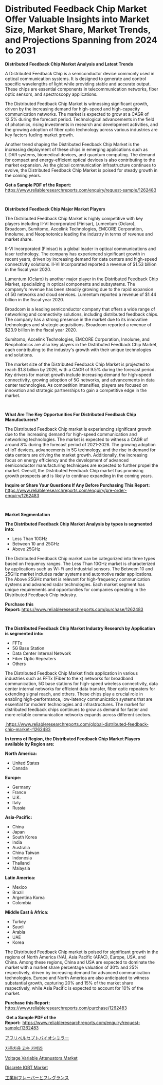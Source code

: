 <p><h1>Distributed Feedback Chip Market Offer Valuable Insights into Market Size, Market Share, Market Trends, and Projections Spanning from 2024 to 2031</h1></p><p><strong>Distributed Feedback Chip Market Analysis and Latest Trends</strong></p>
<p><p>A Distributed Feedback Chip is a semiconductor device commonly used in optical communication systems. It is designed to generate and control specific wavelengths of light while providing stable and accurate output. These chips are essential components in telecommunication networks, fiber optic sensors, and spectroscopy applications.</p><p>The Distributed Feedback Chip Market is witnessing significant growth, driven by the increasing demand for high-speed and high-capacity communication networks. The market is expected to grow at a CAGR of 12.5% during the forecast period. Technological advancements in the field of photonics, rising investments in research and development activities, and the growing adoption of fiber optic technology across various industries are key factors fueling market growth.</p><p>Another trend shaping the Distributed Feedback Chip Market is the increasing deployment of these chips in emerging applications such as LiDAR systems, biomedical devices, and quantum computing. The demand for compact and energy-efficient optical devices is also contributing to the market expansion. As the global communication infrastructure continues to evolve, the Distributed Feedback Chip Market is poised for steady growth in the coming years.</p></p>
<p><strong>Get a Sample PDF of the Report:&nbsp;</strong> <a href="https://www.reliableresearchreports.com/enquiry/request-sample/1262483">https://www.reliableresearchreports.com/enquiry/request-sample/1262483</a></p>
<p>&nbsp;</p>
<p><strong>Distributed Feedback Chip Major Market Players</strong></p>
<p><p>The Distributed Feedback Chip Market is highly competitive with key players including II-VI Incorporated (Finisar), Lumentum (Oclaro), Broadcom, Sumitomo, Accelink Technologies, EMCORE Corporation, Innolume, and Neophotonics leading the industry in terms of revenue and market share.</p><p>II-VI Incorporated (Finisar) is a global leader in optical communications and laser technology. The company has experienced significant growth in recent years, driven by increasing demand for data centers and high-speed connectivity solutions. II-VI Incorporated reported a revenue of $1.53 billion in the fiscal year 2020.</p><p>Lumentum (Oclaro) is another major player in the Distributed Feedback Chip Market, specializing in optical components and subsystems. The company's revenue has been steadily growing due to the rapid expansion of 5G networks and cloud services. Lumentum reported a revenue of $1.44 billion in the fiscal year 2020.</p><p>Broadcom is a leading semiconductor company that offers a wide range of networking and connectivity solutions, including distributed feedback chips. The company has a strong presence in the market due to its innovative technologies and strategic acquisitions. Broadcom reported a revenue of $23.9 billion in the fiscal year 2020.</p><p>Sumitomo, Accelink Technologies, EMCORE Corporation, Innolume, and Neophotonics are also key players in the Distributed Feedback Chip Market, each contributing to the industry's growth with their unique technologies and solutions.</p><p>The market size of the Distributed Feedback Chip Market is projected to reach $1.8 billion by 2026, with a CAGR of 9.5% during the forecast period. Key drivers for market growth include increasing demand for high-speed connectivity, growing adoption of 5G networks, and advancements in data center technologies. As competition intensifies, players are focused on innovation and strategic partnerships to gain a competitive edge in the market.</p></p>
<p>&nbsp;</p>
<p><strong>What Are The Key Opportunities For Distributed Feedback Chip Manufacturers?</strong></p>
<p><p>The Distributed Feedback Chip market is experiencing significant growth due to the increasing demand for high-speed communication and networking technologies. The market is expected to witness a CAGR of around 8% during the forecast period of 2021-2026. The growing adoption of IoT devices, advancements in 5G technology, and the rise in demand for data centers are driving the market growth. Additionally, the increasing focus on energy efficiency and the development of advanced semiconductor manufacturing techniques are expected to further propel the market. Overall, the Distributed Feedback Chip market has promising growth prospects and is likely to continue expanding in the coming years.</p></p>
<p><strong>Inquire or Share Your Questions If Any Before Purchasing This Report:</strong> <a href="https://www.reliableresearchreports.com/enquiry/pre-order-enquiry/1262483">https://www.reliableresearchreports.com/enquiry/pre-order-enquiry/1262483</a></p>
<p>&nbsp;</p>
<p><strong>Market Segmentation</strong></p>
<p><strong>The Distributed Feedback Chip Market Analysis by types is segmented into:</strong></p>
<p><ul><li>Less Than 10GHz</li><li>Between 10 and 25GHz</li><li>Above 25GHz</li></ul></p>
<p><p>The Distributed Feedback Chip market can be categorized into three types based on frequency ranges. The Less Than 10GHz market is characterized by applications such as Wi-Fi and industrial sensors. The Between 10 and 25GHz market includes radar systems and automotive radar applications. The Above 25GHz market is relevant for high-frequency communication systems and advanced radar technologies. Each market segment has unique requirements and opportunities for companies operating in the Distributed Feedback Chip industry.</p></p>
<p><strong>Purchase this Report:&nbsp;</strong><a href="https://www.reliableresearchreports.com/purchase/1262483">https://www.reliableresearchreports.com/purchase/1262483</a></p>
<p>&nbsp;</p>
<p><strong>The Distributed Feedback Chip Market Industry Research by Application is segmented into:</strong></p>
<p><ul><li>FFTx</li><li>5G Base Station</li><li>Data Center Internal Network</li><li>Fiber Optic Repeaters</li><li>Others</li></ul></p>
<p><p>The Distributed Feedback Chip Market finds application in various industries such as FFTx (Fiber to the x) networks for broadband communication, 5G base stations for high-speed wireless connectivity, data center internal networks for efficient data transfer, fiber optic repeaters for extending signal reach, and others. These chips play a crucial role in enabling high-performance, low-latency communication systems that are essential for modern technologies and infrastructures. The market for distributed feedback chips continues to grow as demand for faster and more reliable communication networks expands across different sectors.</p></p>
<p><a href="https://www.reliableresearchreports.com/global-distributed-feedback-chip-market-r1262483">&nbsp;https://www.reliableresearchreports.com/global-distributed-feedback-chip-market-r1262483</a></p>
<p><strong>In terms of Region, the Distributed Feedback Chip Market Players available by Region are:</strong></p>
<p>
    <p> <strong> North America: </strong>
        <ul>
            <li>United States</li>
            <li>Canada</li>
        </ul>
        </p> 
    <p> <strong> Europe: </strong>
        <ul>
            <li>Germany</li>
            <li>France</li>
            <li>U.K.</li>
            <li>Italy</li>
            <li>Russia</li>
        </ul>
        </p> 
    <p> <strong> Asia-Pacific: </strong>
        <ul>
            <li>China</li>
            <li>Japan</li>
            <li>South Korea</li>
            <li>India</li>
            <li>Australia</li>
            <li>China Taiwan</li>
            <li>Indonesia</li>
            <li>Thailand</li>
            <li>Malaysia</li>
        </ul>
        </p> 
    <p> <strong> Latin America: </strong>
        <ul>
            <li>Mexico</li>
            <li>Brazil</li>
            <li>Argentina Korea</li>
            <li>Colombia</li>
        </ul>
        </p> 
    <p> <strong> Middle East & Africa: </strong>
        <ul>
            <li>Turkey</li>
            <li>Saudi</li>
            <li>Arabia</li>
            <li>UAE</li>
            <li>Korea</li>
        </ul>
    </p>
    </p>
<p><p>The Distributed Feedback Chip market is poised for significant growth in the regions of North America (NA), Asia Pacific (APAC), Europe, USA, and China. Among these regions, China and USA are expected to dominate the market with a market share percentage valuation of 30% and 25% respectively, driven by increasing demand for advanced communication technologies. Europe and North America are also anticipated to witness substantial growth, capturing 20% and 15% of the market share respectively, while Asia Pacific is expected to account for 10% of the market.</p></p>
<p><strong>Purchase this Report: </strong><a href="https://www.reliableresearchreports.com/purchase/1262483">https://www.reliableresearchreports.com/purchase/1262483</a></p>
<p>&nbsp;<strong>Get a Sample PDF of the Report:&nbsp;&nbsp;</strong><a href="https://www.reliableresearchreports.com/enquiry/request-sample/1262483">https://www.reliableresearchreports.com/enquiry/request-sample/1262483</a></p>
<p><strong></strong></p>
<p><p><a href="https://github.com/dawson566/Market-Research-Report-List-1/blob/main/204722398376.md">アフリベルセプトバイオシミラー</a></p><p><a href="https://github.com/OwenHamiytll568745/Market-Research-Report-List-2/blob/main/586412889834.md">자동차용 고속 카메라</a></p><p><a href="https://issuu.com/reportprime-2/docs/voltage-variable-attenuators-market-size-2030.pptx">Voltage Variable Attenuators Market</a></p><p><a href="https://github.com/mancsybtousav/Market-Research-Report-List-2/blob/main/discrete-igbt-market.md">Discrete IGBT Market</a></p><p><a href="https://github.com/DeonBoer2023/Market-Research-Report-List-1/blob/main/974890698377.md">工業用フレーバーとフレグランス</a></p></p>